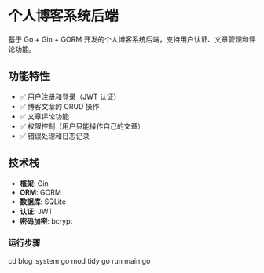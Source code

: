 # 个人博客系统后端

基于 Go + Gin + GORM 开发的个人博客系统后端，支持用户认证、文章管理和评论功能。

## 功能特性

- ✅ 用户注册和登录（JWT 认证）
- ✅ 博客文章的 CRUD 操作
- ✅ 文章评论功能
- ✅ 权限控制（用户只能操作自己的文章）
- ✅ 错误处理和日志记录

## 技术栈

- **框架**: Gin
- **ORM**: GORM
- **数据库**: SQLite
- **认证**: JWT
- **密码加密**: bcrypt

### 运行步骤

cd blog_system
go mod tidy
go run main.go